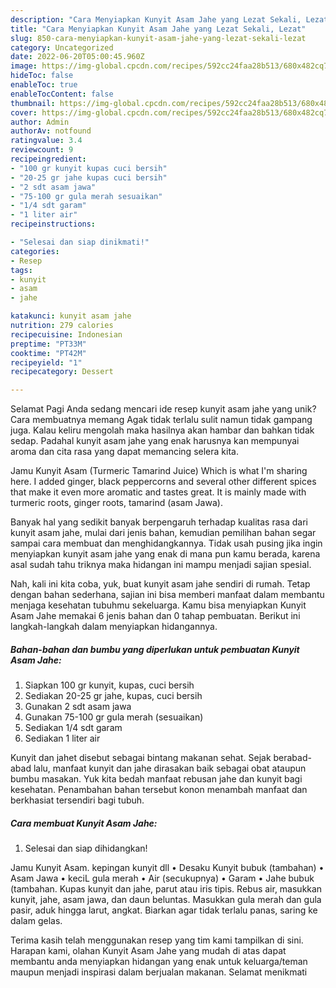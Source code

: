 ```yaml
---
description: "Cara Menyiapkan Kunyit Asam Jahe yang Lezat Sekali, Lezat"
title: "Cara Menyiapkan Kunyit Asam Jahe yang Lezat Sekali, Lezat"
slug: 850-cara-menyiapkan-kunyit-asam-jahe-yang-lezat-sekali-lezat
category: Uncategorized
date: 2022-06-20T05:00:45.960Z
image: https://img-global.cpcdn.com/recipes/592cc24faa28b513/680x482cq70/kunyit-asam-jahe-foto-resep-utama.jpg
hideToc: false
enableToc: true
enableTocContent: false
thumbnail: https://img-global.cpcdn.com/recipes/592cc24faa28b513/680x482cq70/kunyit-asam-jahe-foto-resep-utama.jpg
cover: https://img-global.cpcdn.com/recipes/592cc24faa28b513/680x482cq70/kunyit-asam-jahe-foto-resep-utama.jpg
author: Admin
authorAv: notfound
ratingvalue: 3.4
reviewcount: 9
recipeingredient:
- "100 gr kunyit kupas cuci bersih"
- "20-25 gr jahe kupas cuci bersih"
- "2 sdt asam jawa"
- "75-100 gr gula merah sesuaikan"
- "1/4 sdt garam"
- "1 liter air"
recipeinstructions:

- "Selesai dan siap dinikmati!"
categories:
- Resep
tags:
- kunyit
- asam
- jahe

katakunci: kunyit asam jahe 
nutrition: 279 calories
recipecuisine: Indonesian
preptime: "PT33M"
cooktime: "PT42M"
recipeyield: "1"
recipecategory: Dessert

---
```



Selamat Pagi Anda sedang mencari ide resep kunyit asam jahe yang unik? Cara membuatnya memang Agak tidak terlalu sulit namun tidak gampang juga. Kalau keliru mengolah maka hasilnya akan hambar dan bahkan tidak sedap. Padahal kunyit asam jahe yang enak harusnya kan mempunyai aroma dan cita rasa yang dapat memancing selera kita.


Jamu Kunyit Asam (Turmeric Tamarind Juice) Which is what I&#39;m sharing here. I added ginger, black peppercorns and several other different spices that make it even more aromatic and tastes great. It is mainly made with turmeric roots, ginger roots, tamarind (asam Jawa).

Banyak hal yang sedikit banyak berpengaruh terhadap kualitas rasa dari kunyit asam jahe, mulai dari jenis bahan, kemudian pemilihan bahan segar sampai cara membuat dan menghidangkannya. Tidak usah pusing jika ingin menyiapkan kunyit asam jahe yang enak di mana pun kamu berada, karena asal sudah tahu triknya maka hidangan ini mampu menjadi sajian spesial.


Nah, kali ini kita coba, yuk, buat kunyit asam jahe sendiri di rumah. Tetap dengan bahan sederhana, sajian ini bisa memberi manfaat dalam membantu menjaga kesehatan tubuhmu sekeluarga. Kamu bisa menyiapkan Kunyit Asam Jahe memakai 6 jenis bahan dan 0 tahap pembuatan. Berikut ini langkah-langkah dalam menyiapkan hidangannya.

<!--inarticleads1-->

##### Bahan-bahan dan bumbu yang diperlukan untuk pembuatan Kunyit Asam Jahe:

1. Siapkan 100 gr kunyit, kupas, cuci bersih
1. Sediakan 20-25 gr jahe, kupas, cuci bersih
1. Gunakan 2 sdt asam jawa
1. Gunakan 75-100 gr gula merah (sesuaikan)
1. Sediakan 1/4 sdt garam
1. Sediakan 1 liter air


Kunyit dan jahet disebut sebagai bintang makanan sehat. Sejak berabad-abad lalu, manfaat kunyit dan jahe dirasakan baik sebagai obat ataupun bumbu masakan. Yuk kita bedah manfaat rebusan jahe dan kunyit bagi kesehatan. Penambahan bahan tersebut konon menambah manfaat dan berkhasiat tersendiri bagi tubuh. 

<!--inarticleads2-->

##### Cara membuat Kunyit Asam Jahe:


1. Selesai dan siap dihidangkan!

Jamu Kunyit Asam. kepingan kunyit dll • Desaku Kunyit bubuk (tambahan) • Asam Jawa • keciL gula merah • Air (secukupnya) • Garam • Jahe bubuk (tambahan. Kupas kunyit dan jahe, parut atau iris tipis. Rebus air, masukkan kunyit, jahe, asam jawa, dan daun beluntas. Masukkan gula merah dan gula pasir, aduk hingga larut, angkat. Biarkan agar tidak terlalu panas, saring ke dalam gelas. 

Terima kasih telah menggunakan resep yang tim kami tampilkan di sini. Harapan kami, olahan Kunyit Asam Jahe yang mudah di atas dapat membantu anda menyiapkan hidangan yang enak untuk keluarga/teman maupun menjadi inspirasi dalam berjualan makanan. Selamat menikmati
